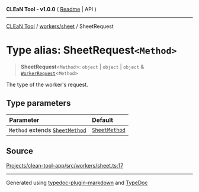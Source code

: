 **CLEaN Tool - v1.0.0** ( [Readme](../../../README.md) \| API )

***

[CLEaN Tool](../../../modules.md) / [workers/sheet](../README.md) / SheetRequest

# Type alias: SheetRequest`<Method>`

> **SheetRequest**\<`Method`\>: `object` \| `object` \| `object` & [`WorkerRequest`](../../../types/workers/type-aliases/WorkerRequest.md)\<`Method`\>

The type of the worker's request.

## Type parameters

| Parameter | Default |
| :------ | :------ |
| `Method` extends [`SheetMethod`](SheetMethod.md) | [`SheetMethod`](SheetMethod.md) |

## Source

[Projects/clean-tool-app/src/workers/sheet.ts:17](https://github.com/yuckyh/clean-tool-app/)

***

Generated using [typedoc-plugin-markdown](https://www.npmjs.com/package/typedoc-plugin-markdown) and [TypeDoc](https://typedoc.org/)
